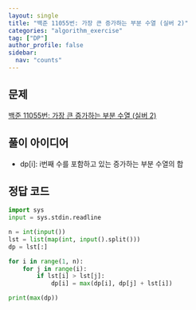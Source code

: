 ```yaml
---
layout: single
title: "백준 11055번: 가장 큰 증가하는 부분 수열 (실버 2)"
categories: "algorithm_exercise"
tag: ["DP"]
author_profile: false
sidebar:
  nav: "counts"
---
```


## 문제

[백준 11055번: 가장 큰 증가하는 부분 수열 (실버 2)](https://www.acmicpc.net/problem/11055)

## 풀이 아이디어

- dp[i]: i번째 수를 포함하고 있는 증가하는 부분 수열의 합

## 정답 코드

```python
import sys
input = sys.stdin.readline

n = int(input())
lst = list(map(int, input().split()))
dp = lst[:]

for i in range(1, n):
    for j in range(i):
        if lst[i] > lst[j]:
            dp[i] = max(dp[i], dp[j] + lst[i])

print(max(dp))
```
